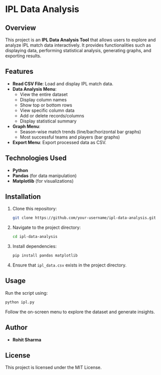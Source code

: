 # IPL Data Analysis

## Overview
This project is an **IPL Data Analysis Tool** that allows users to explore and analyze IPL match data interactively. It provides functionalities such as displaying data, performing statistical analysis, generating graphs, and exporting results.

## Features
- **Read CSV File**: Load and display IPL match data.
- **Data Analysis Menu**:
  - View the entire dataset
  - Display column names
  - Show top or bottom rows
  - View specific column data
  - Add or delete records/columns
  - Display statistical summary
- **Graph Menu**:
  - Season-wise match trends (line/bar/horizontal bar graphs)
  - Most successful teams and players (bar graphs)
- **Export Menu**: Export processed data as CSV.

## Technologies Used
- **Python**
- **Pandas** (for data manipulation)
- **Matplotlib** (for visualizations)

## Installation
1. Clone this repository:
   ```bash
   git clone https://github.com/your-username/ipl-data-analysis.git
   ```
2. Navigate to the project directory:
   ```bash
   cd ipl-data-analysis
   ```
3. Install dependencies:
   ```bash
   pip install pandas matplotlib
   ```
4. Ensure that `ipl_data.csv` exists in the project directory.

## Usage
Run the script using:
```bash
python ipl.py
```
Follow the on-screen menu to explore the dataset and generate insights.

## Author
- **Rohit Sharma**

## License
This project is licensed under the MIT License.

